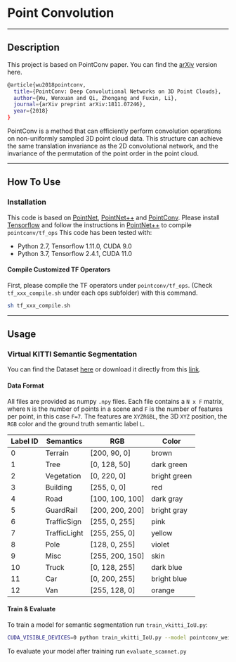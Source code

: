 # Point Convolution

---

## Description
This project is based on PointConv paper. You can find the [arXiv](https://arxiv.org/abs/1811.07246) version here.
```bash
@article{wu2018pointconv,
  title={PointConv: Deep Convolutional Networks on 3D Point Clouds},
  author={Wu, Wenxuan and Qi, Zhongang and Fuxin, Li},
  journal={arXiv preprint arXiv:1811.07246},
  year={2018}
}
```
PointConv is a method that can efficiently perform convolution operations on non-uniformly sampled 3D point cloud data. This structure can achieve the same translation invariance as the 2D convolutional network, and the invariance of the permutation of the point order in the point cloud.

---

## How To Use

### Installation

This code is based on [PointNet](https://github.com/charlesq34/pointnet), [PointNet++](https://github.com/charlesq34/pointnet2) and [PointConv](https://github.com/DylanWusee/pointconv). Please install [Tensorflow](https://www.tensorflow.org/install) and follow the instructions in [PointNet++](https://github.com/charlesq34/pointnet2) to compile ```pointconv/tf_ops```
This code has been tested with:
- Python 2.7, Tensorflow 1.11.0, CUDA 9.0
- Python 3.7, Tensorflow 2.4.1, CUDA 11.0

#### Compile Customized TF Operators
First, please compile the TF operators under ```pointconv/tf_ops```. (Check ```tf_xxx_compile.sh``` under each ops subfolder) with this command.
```bash
sh tf_xxx_compile.sh
```
---

## Usage

### Virtual KITTI Semantic Segmentation

You can find the Dataset [here](https://github.com/VisualComputingInstitute/vkitti3D-dataset) or download it directly from this [link](https://www.vision.rwth-aachen.de/media/resource_files/vkitti3d_dataset_v1.0.zip).

#### Data Format

All files are provided as numpy ```.npy``` files.
Each file contains a ```N x F``` matrix, where ```N``` is the number of points in a scene and ```F``` is the number of features per point, in this case ```F=7```.
The features are ```XYZRGBL```, the 3D ```XYZ``` position, the ```RGB``` color and the ground truth semantic label ```L```.

| Label ID | Semantics  | RGB             | Color       |
|----------|------------|-----------------|-------------|
| 0  | Terrain          | [200, 90, 0]    | brown       |
| 1  | Tree             | [0, 128, 50]    | dark green  |
| 2  | Vegetation       | [0, 220, 0]     | bright green|
| 3  | Building         | [255, 0, 0]     | red         |
| 4  | Road             | [100, 100, 100] | dark gray   |
| 5  | GuardRail        | [200, 200, 200] | bright gray |
| 6  | TrafficSign      | [255, 0, 255]   | pink        |
| 7  | TrafficLight     | [255, 255, 0]   | yellow      |
| 8  | Pole             | [128, 0, 255]   | violet      |
| 9  | Misc             | [255, 200, 150] | skin        |
| 10 | Truck            | [0, 128, 255]   | dark blue   |
| 11 | Car              | [0, 200, 255]   | bright blue |
| 12 | Van              | [255, 128, 0]   | orange      |

#### Train & Evaluate

To train a model for semantic segmentation run ```train_vkitti_IoU.py```:
```bash
CUDA_VISIBLE_DEVICES=0 python train_vkitti_IoU.py --model pointconv_weight_density_n16 --log_dir test --batch_size 5
```
To evaluate your model after training run ```evaluate_scannet.py```




